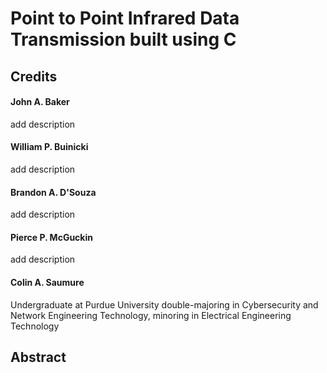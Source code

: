 # Point to Point Infrared Data Transmission built using C
## Credits
#### John A. Baker
add description
#### William P. Buinicki
add description
#### Brandon A. D'Souza
add description
#### Pierce P. McGuckin
add description
#### Colin A. Saumure
Undergraduate at Purdue University double-majoring in Cybersecurity and Network Engineering Technology, minoring in Electrical Engineering Technology

## Abstract
